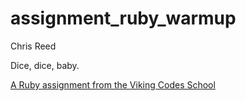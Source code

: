 assignment_ruby_warmup
======================

Chris Reed


Dice, dice, baby.

[A Ruby assignment from the Viking Codes School](http://www.vikingcodeschool.com)
